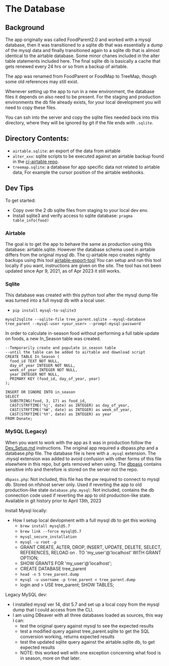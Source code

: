 # The Database

## Background
The app originally was called FoodParent2.0 and worked with a mysql database, 
then it was transitioned to a sqlite db that was essentially a dump of the mysql
data and finally transitioned again to a sqlite db that is almost identical to 
the airtable database. Some minor chanes included in the alter table statements
included here. The final sqlite db is basically a cache that gets renewed every 
24 hrs or so from a backup of airtable.

The app was renamed from FoodParent or FoodMap to TreeMap, though some old
references may still exist.

Whenever setting up the app to run in a new environment, the database files it 
depends on also need to be present. For the staging and production environments 
the db file already exists, for your local development you will need to copy 
these files. 

You can ssh into the server and copy the sqlite files needed back into this 
directory, where they will be ignored by git if the file ends with `.sqlite`.

## Directory Contents:

- `airtable.sqlite`: an export of the data from airtable
- `alter_xxx`: sqlite scripts to be executed against an airtable backup found in the [cj-airtable repo](https://github.com/concrete-jungle-org/cj-airtable).
- `treemap.sqlite`: a database for app specific data not related to airtable data, For example the cursor position of the airtable webhooks.

## Dev Tips

To get started: 
- Copy over the 2 db sqlite files from staging to your local dev env.
- Install sqlite3 and verify access to sqlite database: `pragma table_info(food)`


### Airtable

The goal is to get the app to behave the same as production using this database: airtable.sqlite.
However the database schema used in airtable differs from the original mysql db.
The cj-airtable repo creates nightly backups using this tool [airtable-export-tool](https://datasette.io/tools/airtable-export)
You can setup and run this tool locally if you want, instructions are given on the site.
The tool has not been updated since Apr 9, 2021, as of Apr 2023 it still works.

### Sqlite

This database was created with this python tool after the mysql dump file was turned into a full mysql db with a local user.

  - `pip install mysql-to-sqlite3`

```
mysql2sqlite --sqlite-file tree_parent.sqlite --mysql-database tree_parent --mysql-user <your_user> --prompt-mysql-password
```

In order to calculate in-season food without performing a full table update on foods, a new In_Season table was created. 

```
--Temporarily create and populate in_season table
--until the table can be added to airtable and download script
CREATE TABLE In_Season (
  food_id TEXT NOT NULL,
  day_of_year INTEGER NOT NULL,
  week_of_year INTEGER NOT NULL,
  year INTEGER NOT NULL,
  PRIMARY KEY (food_id, day_of_year, year)
);

INSERT OR IGNORE INTO in_season 
SELECT 
  SUBSTRING(food, 3, 17) as food_id, 
  CAST(STRFTIME('%j', date) as INTEGER) as day_of_year,
  CAST(STRFTIME('%W', date) as INTEGER) as week_of_year,
  CAST(STRFTIME('%Y', date) as INTEGER) as year
FROM Donate;
```
 
### MySQL (Legacy)

When you want to work with the app as it was in production follow the [Dev_Setup.md](../../docs/Dev_Setup.md) instructions.
The original app required a dbpass.php and a database.php file. The database file is here with a `.mysql` extension.
The .mysql extension was added to avoid confusion with other forms of this file elsewhere in this repo, but gets
removed when using. The [dbpass](dbpass.php) contains sensitive info and therefore is stored on the server not the repo.

`dbpass.php`: Not included, this file has the pw required to connect to mysql db. Stored on nfshost server only. Used if reverting the app to old production-like state
`database.php.mysql`: Not included, contains the db connection code used if reverting the app to old production-like state. Available in git history prior to April 13th, 2023

Install Mysql locally:
- How I setup local devlopment with a full mysql db to get this working
  - `brew install mysql@5.7`
  - `brew link --force mysql@5.7`
  - `mysql_secure_installation`
  - `mysql -u root -p`
  - GRANT CREATE, ALTER, DROP, INSERT, UPDATE, DELETE, SELECT, REFERENCES, RELOAD on *.* TO 'my_user'@'localhost' WITH GRANT OPTION;
  - SHOW GRANTS FOR 'my_user'@'localhost';
  - CREATE DATABASE tree_parent
  - `head -n 5 tree_parent.dump`
  - `mysql -u username -p tree_parent < tree_parent.dump`
  - login and > USE tree_parent; SHOW TABLES;

Legacy MySQL dev:
- I installed mysql ver 14, dist 5.7 and set up a local copy from the mysql dump that I could access from the CLI.
- I am using DBeaver with all three databases loaded as sources, this way I can:
  - test the original query against mysql to see the expected results
  - test a modified query against tree_parent.sqlite to get the SQL conversion working, returns expected results
  - test the updated sqlite query against the airtable.sqlite db, to get expected results
  - NOTE: this worked well with one exception concerning what food is in season, more on that later.

